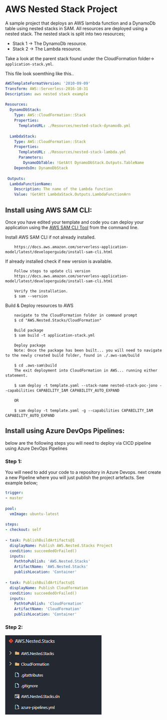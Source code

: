 # AWS Nested Stack Project

A sample project that deploys an AWS lambda function and a DynamoDb table using nested stacks in SAM.
All resources are deployed using a nested stack. The nested stack is split into two resources;
- Stack 1 -> The DynamoDb resource.
- Stack 2 -> The Lambda resource.

Take a look at the parent stack found under the CloudFormation folder-> `application-stack.yml`.

This file look soemthing like this..

```yaml
AWSTemplateFormatVersion: '2010-09-09'
Transform: AWS::Serverless-2016-10-31
Description: aws nested stack example

Resources:
  DynamoDbStack:
    Type: AWS::CloudFormation::Stack
    Properties:
      TemplateURL: ./Resources/nested-stack-dynamodb.yml

  LambdaStack:
    Type: AWS::CloudFormation::Stack
    Properties:
      TemplateURL: ./Resources/nested-stack-lambda.yml
      Parameters:
        DynamoDbTable: !GetAtt DynamoDbStack.Outputs.TableName
    DependsOn: DynamoDbStack
    
 Outputs:
  LambdaFunctionName:
    Description: The name of the Lambda function
    Value: !GetAtt LambdaStack.Outputs.LambdaFunctionArn
``` 

## Install using AWS SAM CLI:

Once you have edited your template and code you can deploy your application using the [AWS SAM CLI Tool](https://docs.aws.amazon.com/serverless-application-model/latest/developerguide/serverless-sam-cli-command-reference.html) from the command line.

Install AWS SAM CLI if not already installed.
```
    https://docs.aws.amazon.com/serverless-application-model/latest/developerguide/install-sam-cli.html
```

If already installed check if new version is available.
```
    Follow steps to update cli version
    https://docs.aws.amazon.com/serverless-application-model/latest/developerguide/install-sam-cli.html

    Verify the installation.
    $ sam --version
```

Build & Deploy resources to AWS
```
    navigate to the CloudFormation folder in command prompt
    $ cd "AWS.Nested.Stacks/CloudFormation"

    Build package
    $ sam build -t application-stack.yml

    Deploy package
    Note: Once the package has been built... you will need to navigate to the newly created build folder, found in ./.aws-sam/build

    $ cd .aws-sam\build
    The exit deployment into CloudFormation in AWS... running either statement.

    $ sam deploy -t template.yaml --stack-name nested-stack-poc-jono --capabilities CAPABILITY_IAM CAPABILITY_AUTO_EXPAND

    OR 

    $ sam deploy -t template.yaml -g --capabilities CAPABILITY_IAM CAPABILITY_AUTO_EXPAND
```

## Install using Azure DevOps Pipelines:

below are the following steps you will need to deploy via CICD pipeline using Azure DevOps Pipelines

### Step 1:

You will need to add your code to a repository in Azure Devops. next create a new Pipeline where you will just publish the project artefacts.
See example below;

```yaml
trigger:
- master

pool:
  vmImage: ubuntu-latest

steps:
- checkout: self

- task: PublishBuildArtifacts@1
  displayName: Publish AWS.Nested.Stacks Project
  condition: succeededOrFailed()
  inputs:
    PathtoPublish: 'AWS.Nested.Stacks'
    ArtifactName: 'AWS.Nested.Stacks'
    publishLocation: 'Container'

- task: PublishBuildArtifacts@1
  displayName: Publish Cloudformation
  condition: succeededOrFailed()
  inputs:
    PathtoPublish: 'CloudFormation'
    ArtifactName: 'CloudFormation'
    publishLocation: 'Container'
```

### Step 2:

<img src="nested-stack-repo.png" alt="Azure DevOps Repo" title="Azure DevOps Repo">

